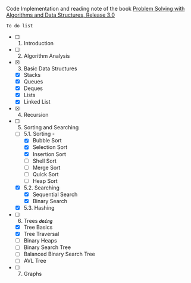 Code Implementation and reading note of the book [Problem Solving with Algorithms and Data Structures, Release 3.0](http://interactivepython.org/runestone/static/pythonds/index.html)

`To do list`

 - [ ] 1. Introduction
 - [ ] 2. Algorithm Analysis
 - [x] 3. Basic Data Structures
     - [x] Stacks
     - [x] Queues
     - [x] Deques
     - [x] Lists
     - [x] Linked List
 - [x] 4. Recursion
 - [ ] 5. Sorting and Searching
    - [ ] 5.1. Sorting -
       - [x] Bubble Sort
       - [x] Selection Sort
       - [x] Insertion Sort
       - [ ] Shell Sort
       - [ ] Merge Sort
       - [ ] Quick Sort
       - [ ] Heap Sort
    - [x] 5.2. Searching
       - [x] Sequential Search
       - [x] Binary Search
    - [x] 5.3. Hashing
 - [ ] 6. Trees _**`doing`**_
     - [x] Tree Basics
     - [x] Tree Traversal
     - [ ] Binary Heaps
     - [ ] Binary Search Tree
     - [ ] Balanced Binary Search Tree
     - [ ] AVL Tree
 - [ ] 7. Graphs
